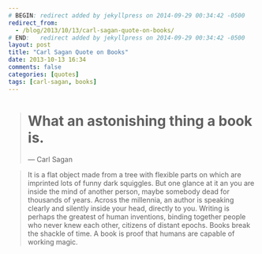 ```yaml
---
# BEGIN: redirect added by jekyllpress on 2014-09-29 00:34:42 -0500
redirect_from:
  - /blog/2013/10/13/carl-sagan-quote-on-books/
# END:   redirect added by jekyllpress on 2014-09-29 00:34:42 -0500
layout: post
title: "Carl Sagan Quote on Books"
date: 2013-10-13 16:34
comments: false
categories: [quotes]
tags: [carl-sagan, books]
---
```

> # What an astonishing thing a book is. 
> &mdash; Carl Sagan

> It is a flat object made
from a tree with flexible parts on which are imprinted lots of funny
dark squiggles. But one glance at it an you are inside the mind of
another person, maybe somebody dead for thousands of years. Across the
millennia, an author is speaking clearly and silently inside your
head, directly to you. Writing is perhaps the greatest of human
inventions, binding together people who never knew each other,
citizens of distant epochs. Books break the shackle of time. A book is
proof that humans are capable of working magic.


